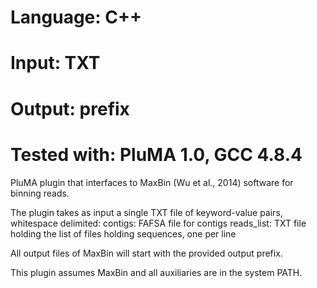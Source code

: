 # Language: C++
# Input: TXT
# Output: prefix
# Tested with: PluMA 1.0, GCC 4.8.4

PluMA plugin that interfaces to MaxBin (Wu et al., 2014) software for binning reads.

The plugin takes as input a single TXT file of keyword-value pairs, whitespace delimited:
contigs: FAFSA file for contigs
reads_list: TXT file holding the list of files holding sequences, one per line

All output files of MaxBin will start with the provided output prefix.

This plugin assumes MaxBin and all auxiliaries are in the system PATH.
